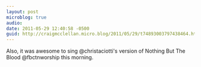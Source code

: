 ```yaml
---
layout: post
microblog: true
audio: 
date: 2011-05-29 12:40:58 -0500
guid: http://craigmcclellan.micro.blog/2011/05/29/t74893003797438464.html
---
```

Also, it was awesome to sing @christaciotti's version of Nothing But The Blood @fbctnworship this morning.
